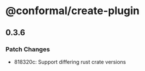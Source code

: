 # @conformal/create-plugin

## 0.3.6

### Patch Changes

- 818320c: Support differing rust crate versions
